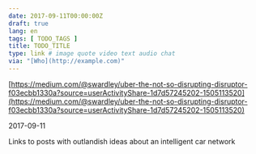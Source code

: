 ```yaml
---
date: 2017-09-11T00:00:00Z
draft: true
lang: en
tags: [ TODO_TAGS ]
title: TODO_TITLE
type: link # image quote video text audio chat
via: "[Who](http://example.com)"
---
```



[https://medium.com/@swardley/uber-the-not-so-disrupting-disruptor-f03ecbb1330a?source=userActivityShare-1d7d57245202-1505113520](https://medium.com/@swardley/uber-the-not-so-disrupting-disruptor-f03ecbb1330a?source=userActivityShare-1d7d57245202-1505113520)

2017-09-11

Links to posts with outlandish ideas about an intelligent car network
